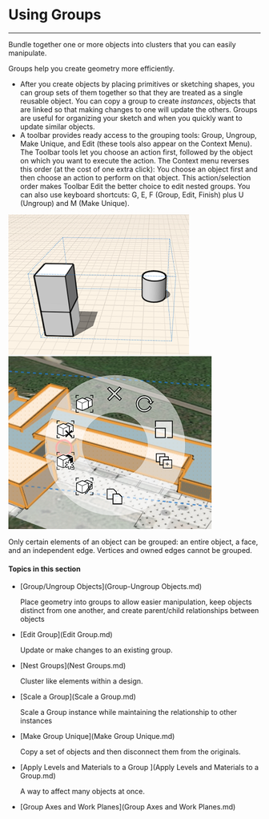 # Using Groups

----

Bundle together one or more objects into clusters that you can easily manipulate.
 

Groups help you create geometry more efficiently.

* After you create objects by placing primitives or sketching shapes, you can group sets of them together so that they are treated as a single reusable object. You can copy a group to create *instances*, objects that are linked so that making changes to one will update the others. Groups are useful for organizing your sketch and when you quickly want to update similar objects.
* A toolbar provides ready access to the grouping tools: Group, Ungroup, Make Unique, and Edit (these tools also appear on the Context Menu). The Toolbar tools let you choose an action first, followed by the object on which you want to execute the action. The Context menu reverses this order (at the cost of one extra click): You choose an object first and then choose an action to perform on that object. This action/selection order makes Toolbar Edit the better choice to edit nested groups. You can also use keyboard shortcuts: G, E, F (Group, Edit, Finish) plus U (Ungroup) and M (Make Unique).

![](Images/GUID-B080D331-309D-408F-9FF4-54AF0744214A-low.png) ![](Images/GUID-A0B132D3-85CC-4E34-B9AD-C37DB87779C6-low.png)

Only certain elements of an object can be grouped: an entire object, a face, and an independent edge. Vertices and owned edges cannot be grouped.

  

#### Topics in this section

* [Group/Ungroup Objects](Group-Ungroup Objects.md)
    
    Place geometry into groups to allow easier manipulation, keep objects distinct from one another, and create parent/child relationships between objects
* [Edit Group](Edit Group.md)
    
    Update or make changes to an existing group.
* [Nest Groups](Nest Groups.md)
    
    Cluster like elements within a design.
* [Scale a Group](Scale a Group.md)
    
    Scale a Group instance while maintaining the relationship to other instances
* [Make Group Unique](Make Group Unique.md)
    
    Copy a set of objects and then disconnect them from the originals.
* [Apply Levels and Materials to a Group ](Apply Levels and Materials to a Group.md)
    
    A way to affect many objects at once.
* [Group Axes and Work Planes](Group Axes and Work Planes.md)

